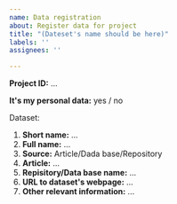 ```yaml
---
name: Data registration
about: Register data for project
title: "(Dateset's name should be here)"
labels: ''
assignees: ''

---
```


<!-- 
1) The name of the issue must be the name of your dataset
2) Fill in the information in the form where applicable. E.g., if your data has no associated article, write "–".
-->


**Project ID:** ...

**It's my personal data:** yes / no

<!-- If it's your personal data, you should fill the name of it only. -->

Dataset:

1) **Short name:** ...
2) **Full name:** ...
3) **Source:** Article/Dada base/Repository
4) **Article:** ...
5) **Repisitory/Data base name:** ...
6) **URL to dataset's webpage:** ...
7) **Other relevant information:** ...
